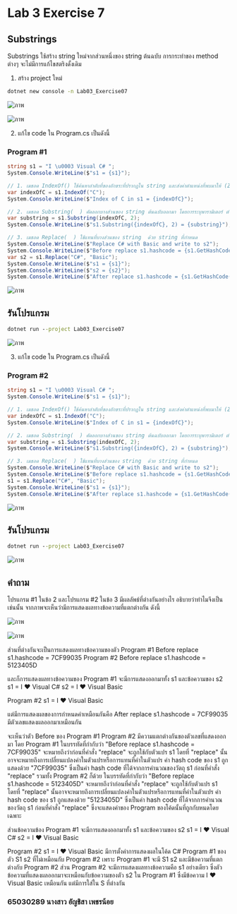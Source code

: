 # Lab 3 Exercise 7

## Substrings

Substrings ใช้สร้าง string ใหม่จากส่วนหนึ่งของ string  ต้นฉบับ 
การกระทำของ method ต่างๆ จะไม่มีการแก้ไขสตริงดั้งเดิม 

1. สร้าง project ใหม่

```cmd
dotnet new console -n Lab03_Exercise07
```
![ภาพ](https://github.com/AnchisaPhetnoi/03376836-OOP-2566-Lab-03/assets/144197034/4c5f655f-114a-4ba5-a2a9-a93966dc3cf3)

![ภาพ](https://github.com/AnchisaPhetnoi/03376836-OOP-2566-Lab-03/assets/144197034/0fbd0044-fcce-4060-a51e-4a7e533630bd)


2. แก้ไข code ใน Program.cs เป็นดังนี้

### Program #1

```cs
string s1 = "I \u0003 Visual C# ";
System.Console.WriteLine($"s1 = {s1}");

// 1. เมธอด IndexOf() ใช้ค้นหาลำดับที่ของอักขระที่ปรากฏใน string และส่งค่าตำแหน่งที่พบมาให้ (Zero index)
var indexOfC = s1.IndexOf("C");
System.Console.WriteLine($"Index of C in s1 = {indexOfC}");

// 2. เมธอด Substring(  ) คัดลอกบางส่วนของ string ต้นฉบับออกมา โดยการระบุพารามิเตอร์ ตำแหน่งเริ่มต้นและความยาวที่ต้องการ 
var substring = s1.Substring(indexOfC, 2);
System.Console.WriteLine($"s1.Substring({indexOfC}, 2) = {substring}");

// 3. เมธอด Replace(  ) ใช้แทนที่บางส่วนของ string  ด้วย string ที่กำหนด 
System.Console.WriteLine($"Replace C# with Basic and write to s2");
System.Console.WriteLine($"Before replace s1.hashcode = {s1.GetHashCode():X}"); 
var s2 = s1.Replace("C#", "Basic");
System.Console.WriteLine($"s1 = {s1}");
System.Console.WriteLine($"s2 = {s2}");
System.Console.WriteLine($"After replace s1.hashcode = {s1.GetHashCode():X}"); 
```
![ภาพ](https://github.com/AnchisaPhetnoi/03376836-OOP-2566-Lab-03/assets/144197034/b1fda751-04b0-4f45-a555-59d4a59f2ad8)



## รันโปรแกรม

```cmd
dotnet run --project Lab03_Exercise07
```
![ภาพ](https://github.com/AnchisaPhetnoi/03376836-OOP-2566-Lab-03/assets/144197034/4716d1bc-c37c-4d71-8405-721d3c91498f)


3. แก้ไข code ใน Program.cs เป็นดังนี้

### Program #2

```cs
string s1 = "I \u0003 Visual C# ";
System.Console.WriteLine($"s1 = {s1}");

// 1. เมธอด IndexOf() ใช้ค้นหาลำดับที่ของอักขระที่ปรากฏใน string และส่งค่าตำแหน่งที่พบมาให้ (Zero index)
var indexOfC = s1.IndexOf("C");
System.Console.WriteLine($"Index of C in s1 = {indexOfC}");

// 2. เมธอด Substring(  ) คัดลอกบางส่วนของ string ต้นฉบับออกมา โดยการระบุพารามิเตอร์ ตำแหน่งเริ่มต้นและความยาวที่ต้องการ 
var substring = s1.Substring(indexOfC, 2);
System.Console.WriteLine($"s1.Substring({indexOfC}, 2) = {substring}");

// 3. เมธอด Replace(  ) ใช้แทนที่บางส่วนของ string  ด้วย string ที่กำหนด 
System.Console.WriteLine($"Replace C# with Basic and write to s2");
System.Console.WriteLine($"Before replace s1.hashcode = {s1.GetHashCode():X}"); 
s1 = s1.Replace("C#", "Basic");
System.Console.WriteLine($"s1 = {s1}");
System.Console.WriteLine($"After replace s1.hashcode = {s1.GetHashCode():X}"); 
```
![ภาพ](https://github.com/AnchisaPhetnoi/03376836-OOP-2566-Lab-03/assets/144197034/56f5182f-d48f-4f65-84d3-3cb81171a266)

## รันโปรแกรม

```cmd
dotnet run --project Lab03_Exercise07
```
![ภาพ](https://github.com/AnchisaPhetnoi/03376836-OOP-2566-Lab-03/assets/144197034/7f2c9467-baf2-4af1-9bce-f4045988a518)

## คำถาม
โปรแกรม #1 ในข้อ 2 และโปรแกรม #2 ในข้อ 3 มีผลลัพธ์ที่ต่างกันอย่างไร
อธิบายว่าทำไมจึงเป็นเช่นนั้น
จากภาพจะเห็นว่ามีการแสดงผลทางข้อความที่แตกต่างกัน ดังนี้

![ภาพ](https://github.com/AnchisaPhetnoi/03376836-OOP-2566-Lab-03/assets/144197034/0112ea5a-fff3-4e78-a4a7-0a308b1402e8)

![ภาพ](https://github.com/AnchisaPhetnoi/03376836-OOP-2566-Lab-03/assets/144197034/2cd88cde-e985-4bc4-a180-0ca17cf39f93)

ส่วนที่ต่างกันจะเป็นการแสดงผลทางข้อความของตัว 
Program #1
Before replace s1.hashcode = 7CF99035
Program #2
Before replace s1.hashcode = 5123405D

และก็การแสดงผลทางข้อความของ 
Program #1 จะมีการแสดงออกมาทั้ง s1 และข้อความของ s2
s1 = I ♥  Visual C#
s2 = I ♥  Visual Basic

Program #2
s1 = I ♥  Visual Basic

แต่มีการแสดงผลของการกำหนดค่าเหมือนกันคือ
 After replace s1.hashcode = 7CF99035
มีตัวเลขแสดงผลออกมาเหมือนกัน

จะเห็นว่าตัว Before  ของ Program #1
Program #2 มีความแตกต่างกันของตัวเลขที่แสดงออกมา
โดย Program #1
ในบรรทัดที่กำกับว่า "Before replace s1.hashcode = 7CF99035" จะหมายถึงว่าก่อนที่คำสั่ง "replace" จะถูกใช้กับตัวแปร s1 โดยที่ "replace" นั้นอาจจะหมายถึงการเปลี่ยนแปลงค่าในตัวแปรหรือการแทนที่ค่าในตัวแปร ค่า hash code ของ s1 ถูกแสดงด้วย "7CF99035" ซึ่งเป็นค่า hash code ที่ได้จากการคำนวณของวัตถุ s1 ก่อนที่คำสั่ง "replace"
รวมทั้ง Program #2 ก็ด้วย 
ในบรรทัดที่กำกับว่า "Before replace s1.hashcode = 5123405D" จะหมายถึงว่าก่อนที่คำสั่ง "replace" จะถูกใช้กับตัวแปร s1 โดยที่ "replace" นั้นอาจจะหมายถึงการเปลี่ยนแปลงค่าในตัวแปรหรือการแทนที่ค่าในตัวแปร ค่า hash code ของ s1 ถูกแสดงด้วย "5123405D" ซึ่งเป็นค่า hash code ที่ได้จากการคำนวณของวัตถุ s1 ก่อนที่คำสั่ง "replace" ซึ่งจะแสดงค่าของ Program  ของโค้ดนั้นที่ถูกกับหนดโดยเฉพาะ

ส่วนข้อความข้อง
Program #1 จะมีการแสดงออกมาทั้ง s1 และข้อความของ s2
s1 = I ♥  Visual C#
s2 = I ♥  Visual Basic

Program #2
s1 = I ♥  Visual Basic
มีการตั้งค่าการแสดงผลในโค้ด C# Program #1 ของตัว S1 s2 ที่ไม่เหมือนกับ Program #2 เพราะ Program #1  จะมี S1 s2  และมีข้อความที่แตกต่างกับ Program #2 ส่วน Program #2 จะมีการแสดงผลทางข้อความคือ s1 อย่างเดียว ซึ่งตัวข้อความที่แสดงผลออกมาจะเหมือนกับข้อความของตัว s2 ใน Program #1 ซึ่งมีข้อความ I ♥  Visual Basic เหมือนกัน แต่มีการใส่ใน S ที่ต่างกัน


### 65030289 นางสาว อัญชิสา เพชรน้อย
